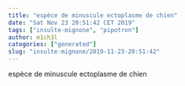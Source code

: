 ```yaml
---
title: "espèce de minuscule ectoplasme de chien"
date: "Sat Nov 23 20:51:42 CET 2019"
tags: ["insulte-mignone", "pipotron"]
author: m1ch3l
categories: ["generated"]
slug: "insulte-mignone/2019-11-23-20:51:42"
---
```


espèce de minuscule ectoplasme de chien
